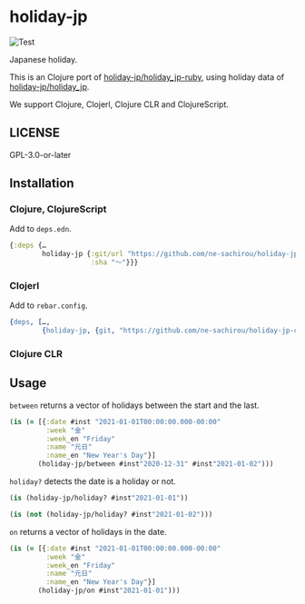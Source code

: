 # holiday-jp

![Test](https://github.com/ne-sachirou/holiday-jp-clojure/workflows/Test/badge.svg)

Japanese holiday.

This is an Clojure port of [holiday-jp/holiday_jp-ruby](https://github.com/holiday-jp/holiday_jp-ruby), using holiday data of [holiday-jp/holiday_jp](https://github.com/holiday-jp/holiday_jp).

We support Clojure, Clojerl, Clojure CLR and ClojureScript.

## LICENSE

GPL-3.0-or-later

## Installation

### Clojure, ClojureScript

Add to `deps.edn`.

```clojure
{:deps {…
        holiday-jp {:git/url "https://github.com/ne-sachirou/holiday-jp-clojure.git"
                    :sha "〜"}}}
```

### Clojerl

Add to `rebar.config`.

```erlang
{deps, […,
        {holiday-jp, {git, "https://github.com/ne-sachirou/holiday-jp-clojure.git", {branch, "main"}}}]}
```

### Clojure CLR

## Usage

`between` returns a vector of holidays between the start and the last.

```clojure
(is (= [{:date #inst "2021-01-01T00:00:00.000-00:00"
         :week "金"
         :week_en "Friday"
         :name "元日"
         :name_en "New Year's Day"}]
       (holiday-jp/between #inst"2020-12-31" #inst"2021-01-02")))
```

`holiday?` detects the date is a holiday or not.

```clojure
(is (holiday-jp/holiday? #inst"2021-01-01"))

(is (not (holiday-jp/holiday? #inst"2021-01-02")))
```

`on` returns a vector of holidays in the date.

```clojure
(is (= [{:date #inst "2021-01-01T00:00:00.000-00:00"
         :week "金"
         :week_en "Friday"
         :name "元日"
         :name_en "New Year's Day"}]
       (holiday-jp/on #inst"2021-01-01")))
```

